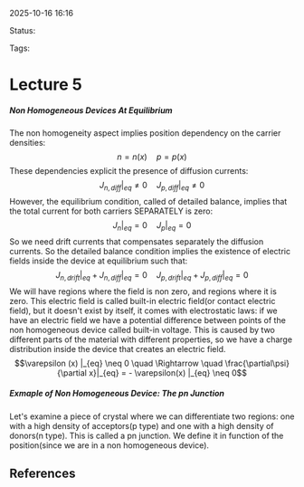 
2025-10-16 16:16

Status: 

Tags:

# Lecture 5
##### Non Homogeneous Devices At Equilibrium
The non homogeneity aspect implies position dependency on the carrier densities:
$$n = n(x) \quad p = p(x)$$
These dependencies explicit the presence of diffusion currents:
$$J_{n, diff} |_{eq} \neq 0 \quad J_{p, diff} |_{eq} \neq 0$$
However, the equilibrium condition, called of detailed balance, implies that the total current for both carriers SEPARATELY is zero:
$$J_n |_{eq} = 0 \quad J_p|_{eq} = 0$$
So we need drift currents that compensates separately the diffusion currents. So the detailed balance condition implies the existence of electric fields inside the device at equilibrium such that:
$$J_{n, drift} |_{eq} + J_{n, diff} |_{eq} = 0 \quad J_{p, drift} |_{eq} + J_{p, diff} |_{eq} = 0$$
We will have regions where the field is non zero, and regions where it is zero. This electric field is called built-in electric field(or contact electric field), but it doesn't exist by itself, it comes with electrostatic laws: if we have an electric field we have a potential difference between points of the non homogeneous device called built-in voltage. This is caused by two different parts of the material with different properties, so we have a charge distribution inside the device that creates an electric field. 
$$\varepsilon (x) |_{eq} \neq 0 \quad \Rightarrow \quad \frac{\partial\psi}{\partial x}|_{eq} = - \varepsilon(x) |_{eq} \neq 0$$
##### Exmaple of Non Homogeneous Device: The pn Junction
Let's examine a piece of crystal where we can differentiate two regions: one with a high density of acceptors(p type) and one with a high density of donors(n type). This is called a pn junction. We define it in function of the position(since we are in a non homogeneous device). 



## References

